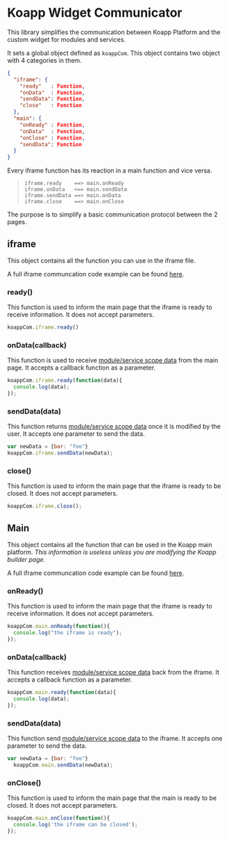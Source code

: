 # Koapp Widget Communicator

This library simplifies the communication between Koapp Platform and the custom
widget for modules and services.

It sets a global object defined as `koappCom`. This object contains two object
with 4 categories in them.

```json
{
  "iframe": {
    "ready"   : Function,
    "onData"  : Function,
    "sendData": Function,
    "close"   : Function
  },
  "main": {
    "onReady" : Function,
    "onData"  : Function,
    "onClose" : Function,
    "sendData": Function
  }
}
```

Every iframe function has its reaction in a main function and vice versa.

>     iframe.ready    ==> main.onReady
>     iframe.onData   <== main.sendData
>     iframe.sendData ==> main.onData
>     iframe.close    ==> main.onClose

The purpose is to simplify a basic communication protocol between the 2 pages.

## iframe

This object contains all the function you can use in the iframe file.

A full iframe communcation code example can be found [here](./test/iframe.html).

### ready()

This function is used to inform the main page that the iframe is ready to
receive information. It does not accept parameters.

```javascript
koappCom.iframe.ready()
```

### onData(callback)

This function is used to receive [module/service scope data](https://github.com/KingofApp/docs/tree/develop/modules#the-module-scope) from the main page.
It accepts a callback function as a parameter.

```javascript
koappCom.iframe.ready(function(data){
  console.log(data);
});
```

### sendData(data)

This function returns [module/service scope data](https://github.com/KingofApp/docs/tree/develop/modules#the-module-scope) once it is modified by the
user. It accepts one parameter to send the data.

```javascript
var newData = {bar: "foo"}
koappCom.iframe.sendData(newData);
```

### close()

This function is used to inform the main page that the iframe is ready to
be closed. It does not accept parameters.

```javascript
koappCom.iframe.close();
```

## Main

This object contains all the function that can be used in the Koapp main
platform. *This information is useless unless you are modifying the Koapp
builder page*.

A full iframe communcation code example can be found [here](./test/main.html).

### onReady()

This function is used to inform the main page that the iframe is ready to
receive information. It does not accept parameters.

```javascript
koappCom.main.onReady(function(){
  console.log("the iframe is ready");
});
```

### onData(callback)

This function receives [module/service scope data](https://github.com/KingofApp/docs/tree/develop/modules#the-module-scope)
back from the iframe. It accepts a callback function as a parameter.

```javascript
koappCom.main.ready(function(data){
  console.log(data);
});
```

### sendData(data)

This function send [module/service scope data](https://github.com/KingofApp/docs/tree/develop/modules#the-module-scope)
to the iframe. It accepts one parameter to send the data.

```javascript
var newData = {bar: "foo"}
  koappCom.main.sendData(newData);
```


### onClose()

This function is used to inform the main page that the main is ready to
be closed. It does not accept parameters.

```javascript
koappCom.main.onClose(function(){
  console.log('the iframe can be closed');
});
```
